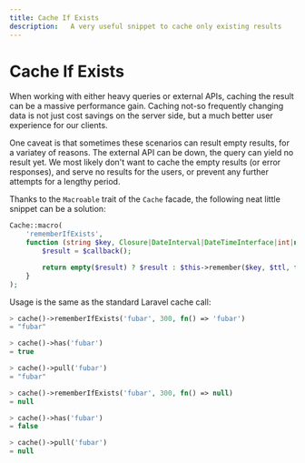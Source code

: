 ```yaml
---
title: Cache If Exists
description:   A very useful snippet to cache only existing results
---
```


# Cache If Exists

When working with either heavy queries or external APIs, caching the result can be a massive performance gain. Caching not-so frequently changing data is not just cost savings on the server side, but a much better user experience for our clients.

One caveat is that sometimes these scenarios can result empty results, for a variatey of reasons. The external API can be down, the query can yield no result yet. We most likely don't want to cache the empty results (or error responses), and serve no results for the users, or prevent any further attempts for a lengthy period.

Thanks to the `Macroable` trait of the `Cache` facade, the following neat little snippet can be a solution:

```php
Cache::macro(
    'rememberIfExists',
    function (string $key, Closure|DateInterval|DateTimeInterface|int|null $ttl, callable $callback) {
        $result = $callback();

        return empty($result) ? $result : $this->remember($key, $ttl, fn () => $result);
    }
);
```

Usage is the same as the standard Laravel cache call:

```php
> cache()->rememberIfExists('fubar', 300, fn() => 'fubar')
= "fubar"

> cache()->has('fubar')                                   
= true

> cache()->pull('fubar')                                  
= "fubar"

> cache()->rememberIfExists('fubar', 300, fn() => null)
= null

> cache()->has('fubar')                                
= false

> cache()->pull('fubar')                               
= null
```

